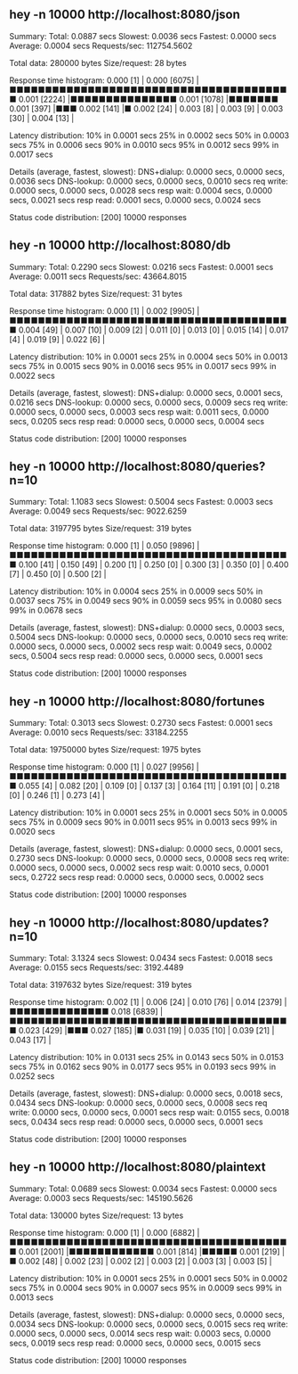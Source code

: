 ##  hey -n 10000 http://localhost:8080/json

Summary:
  Total:	0.0887 secs
  Slowest:	0.0036 secs
  Fastest:	0.0000 secs
  Average:	0.0004 secs
  Requests/sec:	112754.5602
  
  Total data:	280000 bytes
  Size/request:	28 bytes

Response time histogram:
  0.000 [1]	|
  0.000 [6075]	|■■■■■■■■■■■■■■■■■■■■■■■■■■■■■■■■■■■■■■■■
  0.001 [2224]	|■■■■■■■■■■■■■■■
  0.001 [1078]	|■■■■■■■
  0.001 [397]	|■■■
  0.002 [141]	|■
  0.002 [24]	|
  0.003 [8]	|
  0.003 [9]	|
  0.003 [30]	|
  0.004 [13]	|


Latency distribution:
  10% in 0.0001 secs
  25% in 0.0002 secs
  50% in 0.0003 secs
  75% in 0.0006 secs
  90% in 0.0010 secs
  95% in 0.0012 secs
  99% in 0.0017 secs

Details (average, fastest, slowest):
  DNS+dialup:	0.0000 secs, 0.0000 secs, 0.0036 secs
  DNS-lookup:	0.0000 secs, 0.0000 secs, 0.0010 secs
  req write:	0.0000 secs, 0.0000 secs, 0.0028 secs
  resp wait:	0.0004 secs, 0.0000 secs, 0.0021 secs
  resp read:	0.0001 secs, 0.0000 secs, 0.0024 secs

Status code distribution:
  [200]	10000 responses



##  hey -n 10000 http://localhost:8080/db

Summary:
  Total:	0.2290 secs
  Slowest:	0.0216 secs
  Fastest:	0.0001 secs
  Average:	0.0011 secs
  Requests/sec:	43664.8015
  
  Total data:	317882 bytes
  Size/request:	31 bytes

Response time histogram:
  0.000 [1]	|
  0.002 [9905]	|■■■■■■■■■■■■■■■■■■■■■■■■■■■■■■■■■■■■■■■■
  0.004 [49]	|
  0.007 [10]	|
  0.009 [2]	|
  0.011 [0]	|
  0.013 [0]	|
  0.015 [14]	|
  0.017 [4]	|
  0.019 [9]	|
  0.022 [6]	|


Latency distribution:
  10% in 0.0001 secs
  25% in 0.0004 secs
  50% in 0.0013 secs
  75% in 0.0015 secs
  90% in 0.0016 secs
  95% in 0.0017 secs
  99% in 0.0022 secs

Details (average, fastest, slowest):
  DNS+dialup:	0.0000 secs, 0.0001 secs, 0.0216 secs
  DNS-lookup:	0.0000 secs, 0.0000 secs, 0.0009 secs
  req write:	0.0000 secs, 0.0000 secs, 0.0003 secs
  resp wait:	0.0011 secs, 0.0000 secs, 0.0205 secs
  resp read:	0.0000 secs, 0.0000 secs, 0.0004 secs

Status code distribution:
  [200]	10000 responses



##  hey -n 10000 http://localhost:8080/queries?n=10

Summary:
  Total:	1.1083 secs
  Slowest:	0.5004 secs
  Fastest:	0.0003 secs
  Average:	0.0049 secs
  Requests/sec:	9022.6259
  
  Total data:	3197795 bytes
  Size/request:	319 bytes

Response time histogram:
  0.000 [1]	|
  0.050 [9896]	|■■■■■■■■■■■■■■■■■■■■■■■■■■■■■■■■■■■■■■■■
  0.100 [41]	|
  0.150 [49]	|
  0.200 [1]	|
  0.250 [0]	|
  0.300 [3]	|
  0.350 [0]	|
  0.400 [7]	|
  0.450 [0]	|
  0.500 [2]	|


Latency distribution:
  10% in 0.0004 secs
  25% in 0.0009 secs
  50% in 0.0037 secs
  75% in 0.0049 secs
  90% in 0.0059 secs
  95% in 0.0080 secs
  99% in 0.0678 secs

Details (average, fastest, slowest):
  DNS+dialup:	0.0000 secs, 0.0003 secs, 0.5004 secs
  DNS-lookup:	0.0000 secs, 0.0000 secs, 0.0010 secs
  req write:	0.0000 secs, 0.0000 secs, 0.0002 secs
  resp wait:	0.0049 secs, 0.0002 secs, 0.5004 secs
  resp read:	0.0000 secs, 0.0000 secs, 0.0001 secs

Status code distribution:
  [200]	10000 responses



##  hey -n 10000 http://localhost:8080/fortunes

Summary:
  Total:	0.3013 secs
  Slowest:	0.2730 secs
  Fastest:	0.0001 secs
  Average:	0.0010 secs
  Requests/sec:	33184.2255
  
  Total data:	19750000 bytes
  Size/request:	1975 bytes

Response time histogram:
  0.000 [1]	|
  0.027 [9956]	|■■■■■■■■■■■■■■■■■■■■■■■■■■■■■■■■■■■■■■■■
  0.055 [4]	|
  0.082 [20]	|
  0.109 [0]	|
  0.137 [3]	|
  0.164 [11]	|
  0.191 [0]	|
  0.218 [0]	|
  0.246 [1]	|
  0.273 [4]	|


Latency distribution:
  10% in 0.0001 secs
  25% in 0.0001 secs
  50% in 0.0005 secs
  75% in 0.0009 secs
  90% in 0.0011 secs
  95% in 0.0013 secs
  99% in 0.0020 secs

Details (average, fastest, slowest):
  DNS+dialup:	0.0000 secs, 0.0001 secs, 0.2730 secs
  DNS-lookup:	0.0000 secs, 0.0000 secs, 0.0008 secs
  req write:	0.0000 secs, 0.0000 secs, 0.0002 secs
  resp wait:	0.0010 secs, 0.0001 secs, 0.2722 secs
  resp read:	0.0000 secs, 0.0000 secs, 0.0002 secs

Status code distribution:
  [200]	10000 responses



##  hey -n 10000 http://localhost:8080/updates?n=10

Summary:
  Total:	3.1324 secs
  Slowest:	0.0434 secs
  Fastest:	0.0018 secs
  Average:	0.0155 secs
  Requests/sec:	3192.4489
  
  Total data:	3197632 bytes
  Size/request:	319 bytes

Response time histogram:
  0.002 [1]	|
  0.006 [24]	|
  0.010 [76]	|
  0.014 [2379]	|■■■■■■■■■■■■■■
  0.018 [6839]	|■■■■■■■■■■■■■■■■■■■■■■■■■■■■■■■■■■■■■■■■
  0.023 [429]	|■■■
  0.027 [185]	|■
  0.031 [19]	|
  0.035 [10]	|
  0.039 [21]	|
  0.043 [17]	|


Latency distribution:
  10% in 0.0131 secs
  25% in 0.0143 secs
  50% in 0.0153 secs
  75% in 0.0162 secs
  90% in 0.0177 secs
  95% in 0.0193 secs
  99% in 0.0252 secs

Details (average, fastest, slowest):
  DNS+dialup:	0.0000 secs, 0.0018 secs, 0.0434 secs
  DNS-lookup:	0.0000 secs, 0.0000 secs, 0.0008 secs
  req write:	0.0000 secs, 0.0000 secs, 0.0001 secs
  resp wait:	0.0155 secs, 0.0018 secs, 0.0434 secs
  resp read:	0.0000 secs, 0.0000 secs, 0.0001 secs

Status code distribution:
  [200]	10000 responses



##  hey -n 10000 http://localhost:8080/plaintext

Summary:
  Total:	0.0689 secs
  Slowest:	0.0034 secs
  Fastest:	0.0000 secs
  Average:	0.0003 secs
  Requests/sec:	145190.5626
  
  Total data:	130000 bytes
  Size/request:	13 bytes

Response time histogram:
  0.000 [1]	|
  0.000 [6882]	|■■■■■■■■■■■■■■■■■■■■■■■■■■■■■■■■■■■■■■■■
  0.001 [2001]	|■■■■■■■■■■■■
  0.001 [814]	|■■■■■
  0.001 [219]	|■
  0.002 [48]	|
  0.002 [23]	|
  0.002 [2]	|
  0.003 [2]	|
  0.003 [3]	|
  0.003 [5]	|


Latency distribution:
  10% in 0.0001 secs
  25% in 0.0001 secs
  50% in 0.0002 secs
  75% in 0.0004 secs
  90% in 0.0007 secs
  95% in 0.0009 secs
  99% in 0.0013 secs

Details (average, fastest, slowest):
  DNS+dialup:	0.0000 secs, 0.0000 secs, 0.0034 secs
  DNS-lookup:	0.0000 secs, 0.0000 secs, 0.0015 secs
  req write:	0.0000 secs, 0.0000 secs, 0.0014 secs
  resp wait:	0.0003 secs, 0.0000 secs, 0.0019 secs
  resp read:	0.0000 secs, 0.0000 secs, 0.0015 secs

Status code distribution:
  [200]	10000 responses




